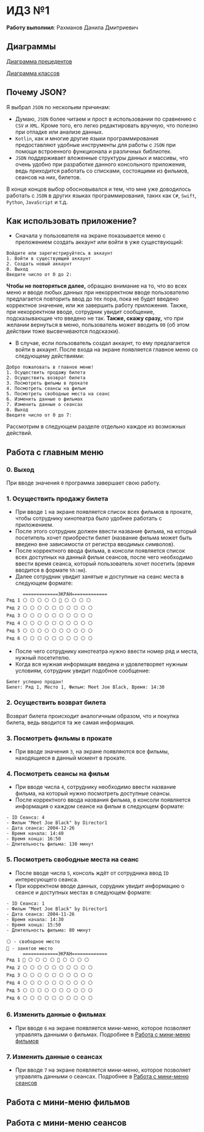 # ИДЗ №1

__Работу выполнил__: Рахманов Данила Дмитриевич

## Диаграммы
[Диаграмма прецедентов](user-case-diagram.png)

[Диаграмма классов](class-diagram.png)
  
## Почему JSON?
Я выбрал `JSON` по нескольим причинам:
- Думаю, `JSON` более читаем и прост в использовании по сравнению с `CSV` и `XML`. Кроме того, его легко редактировать вручную, что полезно при отладке или анализе данных.
- `Kotlin`, как и многие другие языки программирования предоставляют удобные инструменты для работы с `JSON` при помощи встроенного функционала и различных библиотек.
- `JSON` поддерживает вложенные структуры данных и массивы, что очень удобно при разработке данного консольного приложения, ведь приходится работать со списками, состоящими из фильмов, сеансов на них, билетов.

В конце концов выбор обосновывался и тем, что мне уже доводилось работать с `JSON` в других языках программирования, таких как `C#`, `Swift`, `Python`, `JavaScript` и т.д.

## Как использовать приложение?
- Сначала у пользователя на экране показывается меню с преложением создать аккаунт или войти в уже существующий:
```
Войдите или зарегистрируйтесь в аккаунт
1. Войти в существующий аккаунт
2. Создать новый аккаунт
0. Выход
Введите число от 0 до 2:
```

**Чтобы не повторяться далее,** обращаю внимание на то, что во всех меню и вводе любых данных при некорректном вводе пользователю предлагается повторить ввод до тех пора, пока не будет введено корректное значение, или же завершить работу приложения. Также, при некорректном вводе, сотрудник увидит сообщение, подсказывающие что введено не так.
**Также, скажу сразу,** что при желании вернуться в меню, пользователь может вводить `00` (об этом действии тоже высвечиваются подсказки).
- В случае, если пользователь создал аккаунт, то ему предлагается войти в аккаунт. После входа на экране появляется главное меню со следующему действиями:
```
Добро пожаловать в главное меню!
1. Осуществить продажу билета
2. Осуществить возврат билета
3. Посмотреть фильмы в прокате
4. Посмотреть сеансы на фильм
5. Посмотреть свободные места на сеанс
6. Изменить данные о фильмах
7. Изменить данные о сеансах
0. Выход
Введите число от 0 до 7: 
```

Рассмотрим в следующем разделе отдельно каждое из возможных действий.

## Работа с главным меню
### 0. Выход

При вводе значения `0` программа завершает свою работу.

### 1. Осуществить продажу билета

- При вводе `1` на экране появляется список всех фильмов в прокате, чтобы сотруднику кинотеатра было удобнее работать с приложением.
- После этого сотрудник должен ввести название фильма, на который посетитель хочет приобрести билет (название фильма может быть введено вне зависимости от регистра вводимых символов).
- После корректного ввода фильма, в консоли появляется список всех доступных на данный фильм сеансов, после чего необходимо ввести время сеанса, который пользователь хочет посетить (время вводится в формате `hh:mm`).
- Далее сотрудник увидит занятые и доступные на сеанс места в следующем формате:
```
      =============ЭКРАН=============
Ряд 1 ⚪ ⚪ ⚪ ⚪ ⚪ 🔴 ⚪ ⚪ ⚪ ⚪ 
Ряд 2 ⚪ ⚪ ⚪ ⚪ ⚪ ⚪ ⚪ ⚪ ⚪ ⚪ 
Ряд 3 ⚪ ⚪ ⚪ ⚪ ⚪ ⚪ ⚪ ⚪ ⚪ ⚪ 
Ряд 4 ⚪ ⚪ ⚪ ⚪ ⚪ ⚪ ⚪ ⚪ ⚪ ⚪ 
Ряд 5 ⚪ ⚪ ⚪ ⚪ ⚪ ⚪ ⚪ ⚪ ⚪ ⚪ 
Ряд 6 ⚪ ⚪ ⚪ ⚪ ⚪ ⚪ ⚪ ⚪ ⚪ ⚪ 
```
- После чего сотруднику кинотеатра нужно ввести номер ряд и места, нужный посетителю.
- Когда вся нужная информация введена и удовлетворяет нужным условиям, сотрудник увидит подобное сообщение:
```
Билет успешно продан!
Билет: Ряд 1, Место 1, Фильм: Meet Joe Black, Время: 14:30
```

### 2. Осуществить возврат билета

Возврат билета происходит аналогичным образом, что и покупка билета, ведь вводится та же самая информация. 

### 3. Посмотреть фильмы в прокате

- При вводе значения `3`, на экране появляются все фильмы, находящиеся в данный момент в прокате. 

### 4. Посмотреть сеансы на фильм

- При вводе числа `4`, сотруднику необходимо ввести название фильма, на который нужно посмотреть доступные сеансы.
- После корректного ввода названия фильма, в консоли появляется информация о каждом сеансе на фильм в следующем формате:
```
- ID Сеанса: 4
- Фильм "Meet Joe Black" by Director1
- Дата сеанса: 2004-12-26
- Время начала: 14:40
- Время конца: 16:50
- Длительность фильма: 130 минут
```

### 5. Посмотреть свободные места на сеанс

- После вводе числа `5`, консоль ждёт от сотрудника ввод `ID` интересующего сеанса.
- При корректном вводе данных, сорудник увидит информацию о сеансе и доступных местах в следующем формате:
```
- ID Сеанса: 1
- Фильм "Meet Joe Black" by Director1
- Дата сеанса: 2004-11-26
- Время начала: 14:30
- Время конца: 15:50
- Длительность фильма: 80 минут

⚪ - свободное место
🔴 - занятое место
      =============ЭКРАН=============
Ряд 1 🔴 ⚪ ⚪ ⚪ ⚪ 🔴 ⚪ ⚪ ⚪ ⚪ 
Ряд 2 ⚪ ⚪ ⚪ ⚪ ⚪ ⚪ ⚪ ⚪ ⚪ ⚪ 
Ряд 3 ⚪ ⚪ ⚪ ⚪ ⚪ ⚪ ⚪ ⚪ ⚪ ⚪ 
Ряд 4 ⚪ ⚪ ⚪ ⚪ ⚪ ⚪ ⚪ ⚪ ⚪ ⚪ 
Ряд 5 ⚪ ⚪ ⚪ ⚪ ⚪ ⚪ ⚪ ⚪ ⚪ ⚪ 
Ряд 6 ⚪ ⚪ ⚪ ⚪ ⚪ ⚪ ⚪ ⚪ ⚪ ⚪ 
```

### 6. Изменить данные о фильмах

- При вводе `6` на экране появляется мини-меню, которое позволяет управлять данными о фильмах.
Подробнее в [Работа с мини-меню фильмов](https://github.com/flowykk/KPO-hse/blob/main/cinemaApp/readme.md#%D1%80%D0%B0%D0%B1%D0%BE%D1%82%D0%B0-%D1%81-%D0%BC%D0%B8%D0%BD%D0%B8-%D0%BC%D0%B5%D0%BD%D1%8E-%D1%84%D0%B8%D0%BB%D1%8C%D0%BC%D0%BE%D0%B2)

### 7. Изменить данные о сеансах

- При вводе `7` на экране появляется мини-меню, которое позволяет управлять данными о сеансах.
Подробнее в [Работа с мини-меню сеансов](https://github.com/flowykk/KPO-hse/blob/main/cinemaApp/readme.md#%D1%80%D0%B0%D0%B1%D0%BE%D1%82%D0%B0-%D1%81-%D0%BC%D0%B8%D0%BD%D0%B8-%D0%BC%D0%B5%D0%BD%D1%8E-%D1%81%D0%B5%D0%B0%D0%BD%D1%81%D0%BE%D0%B2)

## Работа с мини-меню фильмов

## Работа с мини-меню сеансов
